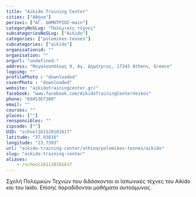 ```yaml
---
title: "Aikido Training Center"
cities: ["Αθήνα"]
perioxi: ["ΑΓ. ΔΗΜΗΤΡΙΟΣ-main"]
categoryNoSLug: "Πολεμικές τέχνες"
subcategoriesNoSLug: ["Aikido"]
categories: ["polemikes-texnes"]
subcategories: ["aikido"]
organisationid: ""
organisation: ""
orgurl: "undefined-"
address: "Μεγαλουπόλεως 9, Αγ. Δημήτριος, 17343 Athens, Greece"
logoimg: ""
profilePhoto : "downloaded"
coverPhoto : "downloaded"
website: "aikidotrainingcenter.gr/"
facebook: "www.facebook.com/AikidoTrainingCenterVeskos"
phone: "6945367300"
email: ""
courses: ""
places: [""]
rensponsibles: ""
zipcode: [""]
UID: "school161120181617"
latitude: "37,93816"
longitude: "23,7393"
url: "aikido-training-center/athina/polemikes-texnes/aikido"
slug: "aikido-training-center"
aliases:
    - /school161120181617
---
```



Σχολή Πολεμικών Τεχνών που διδάσκονται οι Ιαπωνικές τέχνες του Aikido και του Iaido. Επίσης παραδίδονται μαθήματα αυτοάμυνας.

